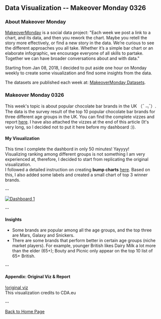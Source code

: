 <head>
  <!-- Global site tag (gtag.js) - Google Analytics -->
<script async src="https://www.googletagmanager.com/gtag/js?id=UA-112502179-1"></script>
<script>
  window.dataLayer = window.dataLayer || [];
  function gtag(){dataLayer.push(arguments);}
  gtag('js', new Date());

  gtag('config', 'UA-112502179-1');
</script>
</head>


## Data Visualization -- Makeover Monday 0326

### About Makeover Monday

[MakeoverMonday](http://www.makeovermonday.co.uk/) is a social data project:
"Each week we post a link to a chart, and its data, and then you rework the chart.
Maybe you retell the story more effectively, or find a new story in the data.
We’re curious to see the different approaches you all take. Whether it’s a simple bar chart or an elaborate infographic, we encourage everyone of all skills to partake.
Together we can have broader conversations about and with data."

Starting from Jan 08, 2018, I decided to put aside one hour on Monday weekly to create some visualization and find some insights from the data.

The datasets are published each week at: [MakeoverMonday Datasets](http://www.makeovermonday.co.uk/data/).

### Makeover Monday 0326

This week's topic is about popular chocolate bar brands in the UK （¯﹃¯）. The data is the survey result of the top 10 popular chocolate bar brands for three different age groups in the UK. You can find the complete vizzes and report [here](https://www.cda.eu/blog/uks-favourite-chocolate-bar/).
I have also attached the vizzes at the end of this article (It's very long, so I decided not to put it here before my dashboard :)).

#### My Visualization

This time I complete the dashbord in only 50 minutes! Yayyyy!  
Visualizing ranking among different groups is not something I am very experienced at, therefore, I decided to start from replicating the original visualization.  
I followed a detailed instruction on creating **bump charts** [here](http://www.sirvizalot.com/2016/03/color-popularity-for-new-cars-2000-2015.html). Based on this, I also added some labels and created a small chart of top 3 winner brands.  


--  
<div class='tableauPlaceholder' id='viz1522115580897' style='position: relative'>
<noscript><a href='#'>
  <img alt='Dashboard 1 ' src='https:&#47;&#47;public.tableau.com&#47;static&#47;images&#47;Ma&#47;MakeOverMonday0326&#47;Dashboard1&#47;1_rss.png' style='border: none' />
</a></noscript>
<object class='tableauViz'  style='display:none;'>
  <param name='host_url' value='https%3A%2F%2Fpublic.tableau.com%2F' /> 
  <param name='embed_code_version' value='3' /> 
  <param name='site_root' value='' />
  <param name='name' value='MakeOverMonday0326&#47;Dashboard1' />
  <param name='tabs' value='no' />
  <param name='toolbar' value='yes' />
  <param name='static_image' value='https:&#47;&#47;public.tableau.com&#47;static&#47;images&#47;Ma&#47;MakeOverMonday0326&#47;Dashboard1&#47;1.png' />
  <param name='animate_transition' value='yes' />
  <param name='display_static_image' value='yes' />
  <param name='display_spinner' value='yes' />
  <param name='display_overlay' value='yes' />
  <param name='display_count' value='yes' />
</object></div>                
<script type='text/javascript'>        
  var divElement = document.getElementById('viz1522115580897');     
  var vizElement = divElement.getElementsByTagName('object')[0];      
  vizElement.style.width='800px';vizElement.style.height='827px';      
  var scriptElement = document.createElement('script');          
  scriptElement.src = 'https://public.tableau.com/javascripts/api/viz_v1.js';    
  vizElement.parentNode.insertBefore(scriptElement, vizElement);         
</script>  

--  

#### Insights 
* Some brands are popular among all the age groups, and the top three are Mars, Galaxy and Snickers.  
* There are some brands that perform better in certain age groups (niche market players). For example, younger British likes Dairy Milk a lot more than the elder (65+); Bouty and Picnic only appear on the top 10 list of 65+ British.  
  
--  

#### Appendix: Original Viz & Report  

[!original viz](https://www.cda.eu/wp-content/uploads/2017/01/chocolate.jpg)  
This visualization credits to CDA.eu

--  

<a href="https://yudong-94.github.io/personal-website/" title="Back to Home Page">Back to Home Page</a>
